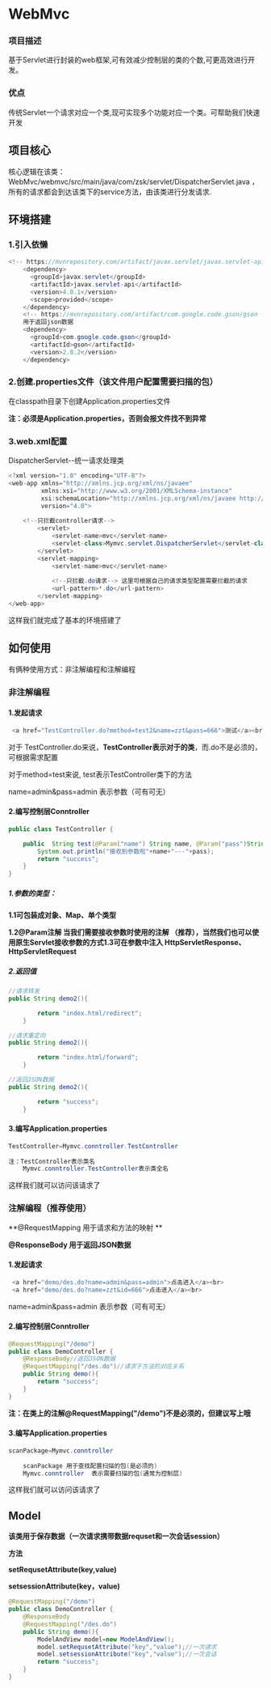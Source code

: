 # WebMvc

### 项目描述

​		      基于Servlet进行封装的web框架,可有效减少控制层的类的个数,可更高效进行开发。
                     

### 优点

​           传统Servlet一个请求对应一个类,现可实现多个功能对应一个类。可帮助我们快速开发
## 项目核心
  核心逻辑在该类：WebMvc/webmvc/src/main/java/com/zsk/servlet/DispatcherServlet.java ，所有的请求都会到达该类下的service方法，由该类进行分发请求.
  

## 环境搭建

### 	1.引入依懒

````java
<!-- https://mvnrepository.com/artifact/javax.servlet/javax.servlet-api -->
    <dependency>
      <groupId>javax.servlet</groupId>
      <artifactId>javax.servlet-api</artifactId>
      <version>4.0.1</version>
      <scope>provided</scope>
    </dependency>
    <!-- https://mvnrepository.com/artifact/com.google.code.gson/gson -->
	用于返回json数据
    <dependency>
      <groupId>com.google.code.gson</groupId>
      <artifactId>gson</artifactId>
      <version>2.8.2</version>
    </dependency>
````

### 2.创建.properties文件（该文件用户配置需要扫描的包）

在classpath目录下创建Application.properties文件

**注：必须是Application.properties，否则会报文件找不到异常**



### 3.web.xml配置

DispatcherServlet--统一请求处理类

```java
<?xml version="1.0" encoding="UTF-8"?>
<web-app xmlns="http://xmlns.jcp.org/xml/ns/javaee"
         xmlns:xsi="http://www.w3.org/2001/XMLSchema-instance"
         xsi:schemaLocation="http://xmlns.jcp.org/xml/ns/javaee http://xmlns.jcp.org/xml/ns/javaee/web-app_4_0.xsd"
         version="4.0">
             
    <!--只拦截controller请求-->
        <servlet>
            <servlet-name>mvc</servlet-name>
            <servlet-class>Mymvc.servlet.DispatcherServlet</servlet-class>
        </servlet>
        <servlet-mapping>
            <servlet-name>mvc</servlet-name>
                
            <!--只拦截.do请求--> 这里可根据自己的请求类型配置需要拦截的请求
            <url-pattern>*.do</url-pattern>
        </servlet-mapping>
</web-app>
```

这样我们就完成了基本的环境搭建了



## 如何使用

有俩种使用方式：非注解编程和注解编程

### 非注解编程

#### 1.发起请求

```java
 <a href="TestController.do?method=test2&name=zzt&pass=666">测试</a><br>
```

对于 TestController.do来说，**TestController表示对于的类**，而.do不是必须的，可根据需求配置

对于method=test来说, test表示TestController类下的方法

name=admin&pass=admin 表示参数（可有可无）



#### 2.编写控制层Conntroller

```java
public class TestController {

    public  String test(@Param("name") String name, @Param("pass")String pass){
        System.out.println("接收到参数啦"+name+"---"+pass);
        return "success";
    }
}
```

##### **1.参数的类型：**

**1.1可包装成对象、Map、单个类型**

**1.2@Param注解 当我们需要接收参数时使用的注解 （推荐），当然我们也可以使用原生Servlet接收参数的方式1.3可在参数中注入 HttpServletResponse、HttpServletRequest**

##### ***2.返回值***

```java
//请求转发 
public String demo2(){

        return "index.html/redirect";
    }

//请求重定向 
public String demo2(){

        return "index.html/forward";
    }

//返回JSON数据 
public String demo2(){

        return "success";
    }
```





#### 3.编写Application.properties

```java
TestController=Mymvc.conntroller.TestController
    
注：TestController表示类名
    Mymvc.conntroller.TestController表示类全名
```

这样我们就可以访问该请求了

### 注解编程（推荐使用）

**@RequestMapping  用于请求和方法的映射 **

**@ResponseBody     用于返回JSON数据**

#### 1.发起请求

```java
 <a href="demo/des.do?name=admin&pass=admin">点击进入</a><br>
 <a href="demo/des.do?name=zzt&id=666">点击进入</a><br>
```

name=admin&pass=admin 表示参数（可有可无）

#### 2.编写控制层Conntroller

```java
@RequestMapping("/demo")
public class DemoController {
    @ResponseBody//返回JSON数据
    @RequestMapping("/des.do")//请求于方法的对应关系
    public String demo(){
        return "success";
    }
}
```

**注：在类上的注解@RequestMapping("/demo")不是必须的，但建议写上哦**

#### 3.编写Application.properties

```java
scanPackage=Mymvc.conntroller
    
    scanPackage 用于查找配置扫描的包(是必须的)
    Mymvc.conntroller  表示需要扫描的包(通常为控制层)

```

这样我们就可以访问该请求了
## Model

**该类用于保存数据（一次请求携带数据requset和一次会话session）**

**方法**

**setRequsetAttribute(key,value)**

**setsessionAttribute(key，value)**

````java
@RequestMapping("/demo")
public class DemoController {
    @ResponseBody
    @RequestMapping("/des.do")
    public String demo(){
        ModelAndView model=new ModelAndView();
        model.setRequsetAttribute("key","value");//一次请求
        model.setsessionAttribute("key","value");//一次会话
        return "success";
    }
}

````


